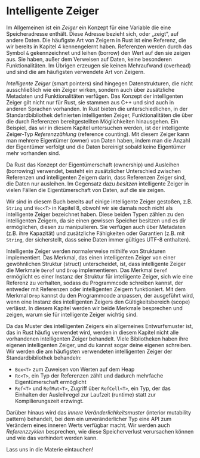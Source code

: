 # Intelligente Zeiger

Im Allgemeinen ist ein *Zeiger* ein Konzept für eine Variable die eine
Speicheradresse enthält. Diese Adresse bezieht sich, oder „zeigt“, auf andere
Daten. Die häufigste Art von Zeigern in Rust ist eine Referenz, die wir bereits
in Kapitel 4 kennengelernt haben. Referenzen werden durch das Symbol `&`
gekennzeichnet und leihen (borrow) den Wert auf den sie zeigen aus. Sie haben,
außer dem Verweisen auf Daten, keine besonderen Funktionalitäten. Im Übrigen
erzeugen sie keinen Mehraufwand (overhead) und sind die am häufigsten
verwendete Art von Zeigern.

*Intelligente Zeiger* (smart pointers) sind hingegen Datenstrukturen, die nicht
ausschließlich wie ein Zeiger wirken, sondern auch über zusätzliche Metadaten
und Funktionalitäten verfügen. Das Konzept der intelligenten Zeiger gilt nicht
nur für Rust, sie stammen aus C++ und sind auch in anderen Sprachen vorhanden.
In Rust bieten die unterschiedlichen, in der Standardbibliothek definierten
intelligenten Zeiger, Funktionalitäten die über die durch Referenzen
bereitgestellten Möglichkeiten hinausgehen. Ein Beispiel, das wir in diesem
Kapitel untersuchen werden, ist der intelligente Zeiger-Typ *Referenzzählung*
(reference counting). Mit diesem Zeiger kann man mehrere Eigentümer (owner)
von Daten haben, indem man die Anzahl der Eigentümer verfolgt und die Daten
bereinigt sobald keine Eigentümer mehr vorhanden sind.

Da Rust das Konzept der Eigentümerschaft (ownership) und Ausleihen
(borrowing) verwendet, besteht ein zusätzlicher Unterschied zwischen Referenzen
und intelligenten Zeigern darin, dass Referenzen Zeiger sind, die Daten nur
ausleihen. Im Gegensatz dazu *besitzen* intelligente Zeiger in vielen Fällen die
Eigentümerschaft von Daten, auf die sie zeigen.

Wir sind in diesem Buch bereits auf einige intelligente Zeiger gestoßen, z.B.
`String` und `Vec<T>` in Kapitel 8, obwohl wir sie damals noch nicht als
intelligente Zeiger bezeichnet haben. Diese beiden Typen zählen zu den
intelligenten Zeigern, da sie einen gewissen Speicher besitzen und es dir
ermöglichen, diesen zu manipulieren. Sie verfügen auch über Metadaten (z.B.
ihre Kapazität) und zusätzliche Fähigkeiten oder Garantien (z.B. mit `String`,
der sicherstellt, dass seine Daten immer gültiges UTF-8 enthalten).

Intelligente Zeiger werden normalerweise mithilfe von Strukturen implementiert.
Das Merkmal, das einen intelligenten Zeiger von einer gewöhnlichen Struktur
(struct) unterscheidet, ist, dass intelligente Zeiger die Merkmale `Deref` und
`Drop` implementieren. Das Merkmal `Deref` ermöglicht es einer Instanz der
Struktur für intelligente Zeiger, sich wie eine Referenz zu verhalten, sodass du
Programmcode schreiben kannst, der entweder mit Referenzen oder intelligenten
Zeigern funktioniert. Mit dem Merkmal `Drop` kannst du den Programmcode
anpassen, der ausgeführt wird, wenn eine Instanz des intelligenten Zeigers den
Gültigkeitsbereich (scope) verlässt. In diesem Kapitel werden wir beide Merkmale
besprechen und zeigen, warum sie für intelligente Zeiger wichtig sind.

Da das Muster des intelligenten Zeigers ein allgemeines Entwurfsmuster ist, das
in Rust häufig verwendet wird, werden in diesem Kapitel nicht alle vorhandenen
intelligenten Zeiger behandelt. Viele Bibliotheken haben ihre eigenen
intelligenten Zeiger, und du kannst sogar deine eigenen schreiben. Wir werden
die am häufigsten verwendeten intelligenten Zeiger der Standardbibliothek
behandeln:

* `Box<T>` zum Zuweisen von Werten auf dem Heap
* `Rc<T>`, ein Typ der Referenzen zählt und dadurch mehrfache Eigentümerschaft
    ermöglicht
* `Ref<T>` und `RefMut<T>`, Zugriff über `RefCell<T>`, ein Typ, der das
    Einhalten der Ausleihregel zur Laufzeit (runtime) statt zur Kompilierungszeit
    erzwingt.

Darüber hinaus wird das *innere Veränderlichkeitsmuster* (interior mutability pattern)
behandelt, bei dem ein unveränderlicher Typ eine API zum Verändern eines inneren
Werts verfügbar macht. Wir werden auch *Referenzzyklen* besprechen, wie diese
Speicherverlust verursachen können und wie das verhindert werden kann.

Lass uns in die Materie eintauchen!
